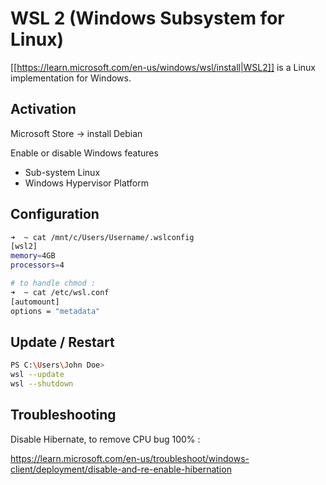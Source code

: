 # WSL 2 (Windows Subsystem for Linux)

[[https://learn.microsoft.com/en-us/windows/wsl/install|WSL2]] is a Linux implementation for Windows.

## Activation

Microsoft Store -> install Debian

Enable or disable Windows features
  * Sub-system Linux
  * Windows Hypervisor Platform

## Configuration
```bash
➜  ~ cat /mnt/c/Users/Username/.wslconfig
[wsl2]
memory=4GB
processors=4

# to handle chmod :
➜  ~ cat /etc/wsl.conf
[automount]
options = "metadata"
```

## Update / Restart
```bash
PS C:\Users\John Doe> 
wsl --update
wsl --shutdown
```

## Troubleshooting

Disable Hibernate, to remove CPU bug 100% :

https://learn.microsoft.com/en-us/troubleshoot/windows-client/deployment/disable-and-re-enable-hibernation

